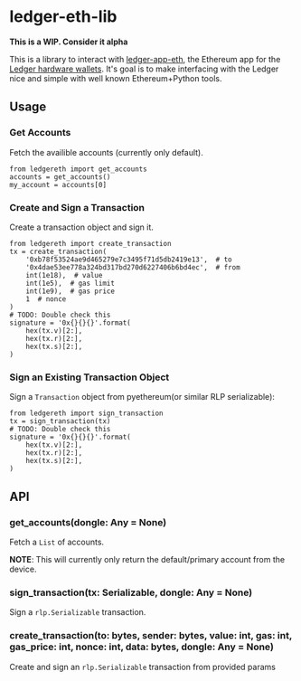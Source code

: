 # ledger-eth-lib

**This is a WIP.  Consider it alpha**

This is a library to interact with [ledger-app-eth](https://github.com/LedgerHQ/ledger-app-eth), the
Ethereum app for the [Ledger hardware wallets](https://www.ledger.com/).  It's goal is to make
interfacing with the Ledger nice and simple with well known Ethereum+Python tools.

## Usage

### Get Accounts

Fetch the availible accounts (currently only default).

    from ledgereth import get_accounts
    accounts = get_accounts()
    my_account = accounts[0]

### Create and Sign a Transaction

Create a transaction object and sign it.

    from ledgereth import create_transaction
    tx = create_transaction(
        '0xb78f53524ae9d465279e7c3495f71d5db2419e13',  # to
        '0x4dae53ee778a324bd317bd270d6227406b6bd4ec',  # from
        int(1e18),  # value
        int(1e5),  # gas limit
        int(1e9),  # gas price
        1  # nonce
    )
    # TODO: Double check this
    signature = '0x{}{}{}'.format(
        hex(tx.v)[2:],
        hex(tx.r)[2:],
        hex(tx.s)[2:],
    )

### Sign an Existing Transaction Object

Sign a `Transaction` object from pyethereum(or similar RLP serializable):

    from ledgereth import sign_transaction
    tx = sign_transaction(tx)
    # TODO: Double check this
    signature = '0x{}{}{}'.format(
        hex(tx.v)[2:],
        hex(tx.r)[2:],
        hex(tx.s)[2:],
    )

## API

### get_accounts(dongle: Any = None)

Fetch a `List` of accounts.

**NOTE**: This will currently only return the default/primary account from the device.

### sign_transaction(tx: Serializable, dongle: Any = None)

Sign a `rlp.Serializable` transaction.

### create_transaction(to: bytes, sender: bytes, value: int, gas: int, gas_price: int, nonce: int, data: bytes, dongle: Any = None)

Create and sign an `rlp.Serializable` transaction from provided params
